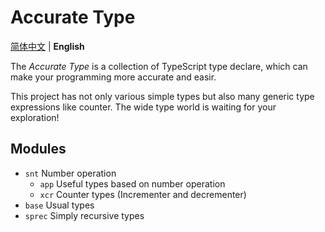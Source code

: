 # Accurate Type

[简体中文](./readme-zh.md) | **English**

The *Accurate Type* is a collection of TypeScript type declare, which can make your programming more accurate and easir.

This project has not only various simple types but also many generic type expressions like counter. The wide type world is waiting for your exploration!

## Modules

- `snt` Number operation
  - `app` Useful types based on number operation
  - `xcr` Counter types (Incrementer and decrementer)
- `base` Usual types
- `sprec` Simply recursive types
